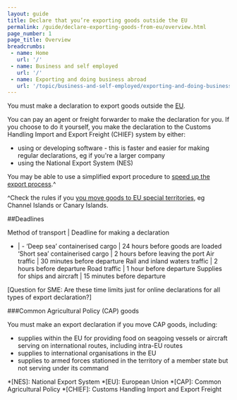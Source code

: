 ```yaml
---
layout: guide
title: Declare that you’re exporting goods outside the EU
permalink: /guide/declare-exporting-goods-from-eu/overview.html
page_number: 1
page_title: Overview
breadcrumbs:
 - name: Home
   url: '/'
 - name: Business and self employed
   url: '/'
 - name: Exporting and doing business abroad
   url: '/topic/business-and-self-employed/exporting-and-doing-business-abroad.html'   
---
```

You must make a declaration to export goods outside the [EU](/eu-eea). 

You can pay an agent or freight forwarder to make the declaration for you. If you choose to do it yourself, you make the declaration to the Customs Handling Import and Export Freight (CHIEF) system by either:

- using or developing software - this is faster and easier for making regular declarations, eg if you're a larger company
- using the  National Export System (NES)

You may be able to use a simplified export procedure to [speed up the export process](/apply-simplified-declaration-procedure-sdp-imports-exports.html).^

^Check the rules if you [you move goods to EU special territories](/guide/move-goods-eu/special-territories.html), eg Channel Islands or Canary Islands.

##Deadlines

Method of transport | Deadline for making a declaration
- | -
‘Deep sea’ containerised cargo | 24 hours before goods are loaded
‘Short sea’ containerised cargo | 2 hours before leaving the port
Air traffic | 30 minutes before departure
Rail and inland waters traffic | 2 hours before departure
Road traffic | 1 hour before departure
Supplies for ships and aircraft | 15 minutes before departure


[Question for SME: Are these time limits just for online declarations for all types of export declaration?]

###Common Agricultural Policy (CAP) goods

You must make an export declaration if you move CAP goods, including:
 
- supplies within the EU for providing food on seagoing vessels or aircraft serving on international routes, including intra-EU routes
- supplies to international organisations in the EU
- supplies to armed forces stationed in the territory of a member state but not serving under its command

*[NES]: National Export System
*[EU]: European Union
*[CAP]: Common Agricultural Policy
*[CHIEF]: Customs Handling Import and Export Freight

